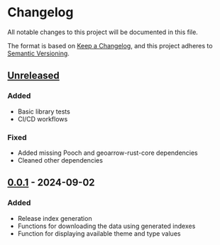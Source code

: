 # Changelog

All notable changes to this project will be documented in this file.

The format is based on [Keep a Changelog](https://keepachangelog.com/en/1.0.0/),
and this project adheres to [Semantic Versioning](https://semver.org/spec/v2.0.0.html).

## [Unreleased]

### Added

- Basic library tests
- CI/CD workflows

### Fixed

- Added missing Pooch and geoarrow-rust-core dependencies
- Cleaned other dependencies

## [0.0.1] - 2024-09-02

### Added

- Release index generation
- Functions for downloading the data using generated indexes
- Function for displaying available theme and type values

[Unreleased]: https://github.com/kraina-ai/quackosm/compare/0.0.1...HEAD

[0.0.1]: https://github.com/kraina-ai/quackosm/releases/tag/0.0.1
